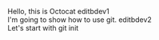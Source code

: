 Hello, this is Octocat editbdev1<br>
I'm going to show how to use git. editbdev2 <br>
Let's start with git init <br>
